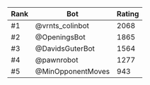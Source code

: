 Rank|Bot|Rating
---|---|---
#1|@vrnts_colinbot|2068
#2|@OpeningsBot|1865
#3|@DavidsGuterBot|1564
#4|@pawnrobot|1277
#5|@MinOpponentMoves|943
